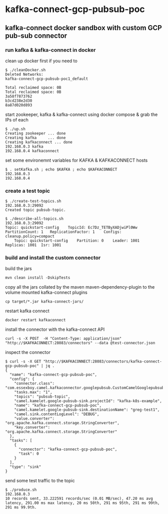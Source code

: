 # kafka-connect-gcp-pubsub-poc

## kafka-connect docker sandbox with custom GCP pub-sub connector

### run kafka & kafka-connect in docker
clean up docker first if you need to
```shell script
$ ./cleanDocker.sh 
Deleted Networks:
kafka-connect-gcp-pubsub-poc1_default

Total reclaimed space: 0B
Total reclaimed space: 0B
3a58f7873762
b3cd238e2d30
8a87d020d893
```
start zookeeper, kafka & kafka-connect using docker compose & grab the IPs of each
```shell script
$ ./up.sh 
Creating zookeeper ... done
Creating kafka     ... done
Creating kafkaconnect ... done
192.168.0.3 kafka
192.168.0.4 kafkaconnect
```
set some environemnt variables for KAFKA & KAFKACONNECT hosts
```shell script
$ . setKafka.sh ; echo $KAFKA ; echo $KAFKACONNECT
192.168.0.3
192.168.0.4
```

### create a test topic
```shell script
$ ./create-test-topics.sh 
192.168.0.3:29092
Created topic pubsub-topic.
```

```shell script
$ ./describe-all-topics.sh 
192.168.0.3:29092
Topic: quickstart-config	TopicId: Ec7Dz_TETByXADjwiPl0Ww	PartitionCount: 1	ReplicationFactor: 1	Configs: cleanup.policy=compact
	Topic: quickstart-config	Partition: 0	Leader: 1001	Replicas: 1001	Isr: 1001
```
### build and install the custom connector
build the jars
```shell script
mvn clean install -DskipTests
```
copy all the jars collated by the maven maven-dependency-plugin to the volume mounted kafka-connect plugins
```shell script
cp target/*.jar kafka-connect-jars/
```  
restart kafka connect
```shell script
docker restart kafkaconnect
```  
install the connector with the kafka-connect API
```shell script
curl -s -X POST  -H "Content-Type: application/json" "http://$KAFKACONNECT:28083/connectors" --data @test-connector.json
```  
inspect the connector
```shell script
$ curl -s -X GET "http://$KAFKACONNECT:28083/connectors/kafka-connect-gcp-pubsub-poc" | jq .
{
  "name": "kafka-connect-gcp-pubsub-poc",
  "config": {
    "connector.class": "com.essexboy.camel.kafkaconnector.googlepubsub.CustomCamelGooglepubsubsinkSinkConnector",
    "tasks.max": "1",
    "topics": "pubsub-topic",
    "camel.kamelet.google-pubsub-sink.projectId": "kafka-k8s-example",
    "name": "kafka-connect-gcp-pubsub-poc",
    "camel.kamelet.google-pubsub-sink.destinationName": "greg-test1",
    "camel.sink.contentLogLevel": "DEBUG",
    "value.converter": "org.apache.kafka.connect.storage.StringConverter",
    "key.converter": "org.apache.kafka.connect.storage.StringConverter"
  },
  "tasks": [
    {
      "connector": "kafka-connect-gcp-pubsub-poc",
      "task": 0
    }
  ],
  "type": "sink"
}
```  
send some test traffic to the topic
```shell script
$ ./produce.sh 
192.168.0.3
10 records sent, 33.222591 records/sec (0.01 MB/sec), 47.20 ms avg latency, 291.00 ms max latency, 20 ms 50th, 291 ms 95th, 291 ms 99th, 291 ms 99.9th.
```  


